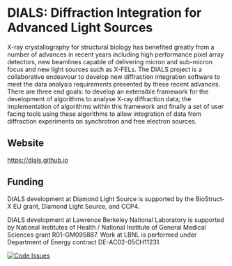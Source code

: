 # DIALS: Diffraction Integration for Advanced Light Sources

X-ray crystallography for structural biology has benefited greatly from a number of advances in recent years including high performance pixel array detectors, new beamlines capable of delivering micron and sub-micron focus and new light sources such as X-FELs. The DIALS project is a collaborative endeavour to develop new diffraction integration software to meet the data analysis requirements presented by these recent advances. There are three end goals: to develop an extensible framework for the development of algorithms to analyse X-ray diffraction data; the implementation of algorithms within this framework and finally a set of user facing tools using these algorithms to allow integration of data from diffraction experiments on synchrotron and free electron sources.

Website
-------

https://dials.github.io  


Funding
-------

DIALS development at Diamond Light Source is supported by the BioStruct-X EU grant, Diamond Light Source, and CCP4.

DIALS development at Lawrence Berkeley National Laboratory is supported by National Institutes of Health / National Institute of General Medical Sciences grant R01-GM095887. Work at LBNL is performed under Department of Energy contract DE-AC02-05CH11231.

[![Code Issues](https://www.quantifiedcode.com/api/v1/project/57eb3ffce1ed4699b15f25cb7231c9bc/badge.svg)](https://www.quantifiedcode.com/app/project/57eb3ffce1ed4699b15f25cb7231c9bc)
